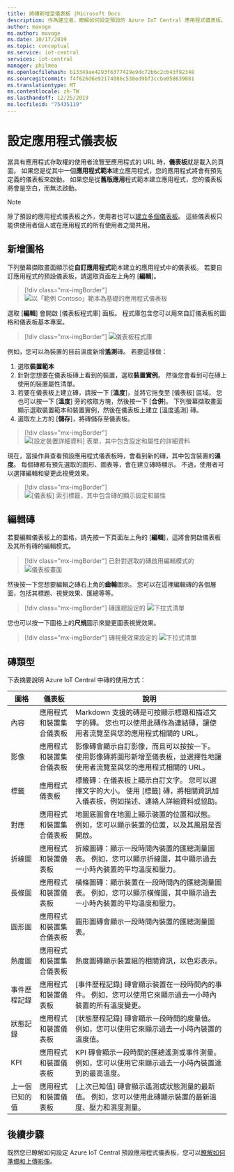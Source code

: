 ```yaml
---
title: 將磚新增至儀表板 |Microsoft Docs
description: 作為建立者，瞭解如何設定預設的 Azure IoT Central 應用程式儀表板。
author: mavoge
ms.author: mavoge
ms.date: 10/17/2019
ms.topic: conceptual
ms.service: iot-central
services: iot-central
manager: philmea
ms.openlocfilehash: b13349ae4293f6377429e9dc72b6c2cb43f92348
ms.sourcegitcommit: f4f626d6e92174086c530ed9bf3ccbe058639081
ms.translationtype: MT
ms.contentlocale: zh-TW
ms.lasthandoff: 12/25/2019
ms.locfileid: "75435119"
---
```

# <a name="configure-the-application-dashboard"></a>設定應用程式儀表板

當具有應用程式存取權的使用者流覽至應用程式的 URL 時，**儀表板**就是載入的頁面。 如果您是從其中一個**應用程式範本**建立應用程式，您的應用程式將會有預先定義的儀表板來啟動。 如果您是從**舊版應用**程式範本建立應用程式，您的儀表板將會是空白，而無法啟動。

> [!NOTE]
> 除了預設的應用程式儀表板之外，使用者也可以[建立多個儀表板](howto-create-personal-dashboards.md)。 這些儀表板只能供使用者個人或在應用程式的所有使用者之間共用。 

## <a name="add-tiles"></a>新增圖格

下列螢幕擷取畫面顯示從**自訂應用程式**範本建立的應用程式中的儀表板。 若要自訂應用程式的預設儀表板，請選取頁面左上角的 [**編輯**]。

> [!div class="mx-imgBorder"]
> ![以「範例 Contoso」範本為基礎的應用程式儀表板](media/howto-add-tiles-to-your-dashboard/dashboard-sample-contoso.png)

選取 [**編輯**] 會開啟 [儀表板程式庫] 面板。 程式庫包含您可以用來自訂儀表板的圖格和儀表板基本專案。

> [!div class="mx-imgBorder"]
> ![儀表板程式庫](media/howto-add-tiles-to-your-dashboard/dashboard-library.png)

例如，您可以為裝置的目前溫度新增**遙測**磚。 若要這樣做：
1. 選取**裝置範本**
1. 針對您想要在儀表板磚上看到的裝置，選取**裝置實例**。 然後您會看到可在磚上使用的裝置屬性清單。
1. 若要在儀表板上建立磚，請按一下 [**溫度**]，並將它拖曳至 [儀表板] 區域。 您也可以按一下 [**溫度**] 旁的核取方塊，然後按一下 [**合併**]。 下列螢幕擷取畫面顯示選取裝置範本和裝置實例，然後在儀表板上建立 [溫度遙測] 磚。
1. 選取左上方的 [**儲存**]，將磚儲存至儀表板。

> [!div class="mx-imgBorder"]
> ![[設定裝置詳細資料] 表單，其中包含設定和屬性的詳細資料](media/howto-add-tiles-to-your-dashboard/device-details.png)

現在，當操作員查看預設應用程式儀表板時，會看到新的磚，其中包含裝置的**溫度**。 每個磚都有預先選取的圖形、圖表等，會在建立磚時顯示。 不過，使用者可以選擇編輯和變更此視覺效果。 

> [!div class="mx-imgBorder"]
> ![[儀表板] 索引標籤，其中包含磚的顯示設定和屬性](media/howto-add-tiles-to-your-dashboard/settings-and-properties.png)


## <a name="edit-tiles"></a>編輯磚

若要編輯儀表板上的圖格，請先按一下頁面左上角的 [**編輯**]，這將會開啟儀表板及其所有磚的編輯模式。 

> [!div class="mx-imgBorder"]
> 已針對選取的磚啟用編輯模式的 ![儀表板畫面](media/howto-add-tiles-to-your-dashboard/edit-mode.png)

然後按一下您想要編輯之磚右上角的**齒輪**圖示。 您可以在這裡編輯磚的各個層面，包括其標題、視覺效果、匯總等等。

> [!div class="mx-imgBorder"]
> 磚匯總設定的 ![下拉式清單](media/howto-add-tiles-to-your-dashboard/aggregation-settings.png)

您也可以按一下圖格上的**尺規**圖示來變更圖表視覺效果。

> [!div class="mx-imgBorder"]
> 磚視覺效果設定的 ![下拉式清單](media/howto-add-tiles-to-your-dashboard/visualization-settings.png)

## <a name="tile-types"></a>磚類型

下表摘要說明 Azure IoT Central 中磚的使用方式：
 
| 圖格 | 儀表板 | 說明
| ----------- | ------- | ------- |
| 內容 | 應用程式和裝置集合儀表板 |Markdown 支援的磚是可按顯示標題和描述文字的磚。 您也可以使用此磚作為連結磚，讓使用者流覽至與您的應用程式相關的 URL。|
| 影像 | 應用程式和裝置集合儀表板 |影像磚會顯示自訂影像，而且可以按按一下。 使用影像磚將圖形新增至儀表板，並選擇性地讓使用者流覽至與您的應用程式相關的 URL。|
| 標籤 | 應用程式儀表板 |標籤磚：在儀表板上顯示自訂文字。 您可以選擇文字的大小。 使用 [標籤] 磚，將相關資訊加入儀表板，例如描述、連絡人詳細資料或協助。|
| 對應 | 應用程式和裝置集合儀表板 |地圖底圖會在地圖上顯示裝置的位置和狀態。 例如，您可以顯示裝置的位置，以及其風扇是否開啟。|
| 折線圖 | 應用程式和裝置儀表板 |折線圖磚：顯示一段時間內裝置的匯總測量圖表。 例如，您可以顯示折線圖，其中顯示過去一小時內裝置的平均溫度和壓力。|
| 長條圖 | 應用程式和裝置儀表板 |橫條圖磚：顯示裝置在一段時間內的匯總測量圖表。 例如，您可以顯示橫條圖，其中顯示過去一小時內裝置的平均溫度和壓力。|
| 圓形圖 | 應用程式和裝置集合儀表板 |圓形圖磚會顯示一段時間內裝置的匯總測量圖表。|
| 熱度圖 | 應用程式和裝置集合儀表板 |熱度圖磚顯示裝置組的相關資訊，以色彩表示。|
| 事件歷程記錄 | 應用程式和裝置儀表板 |[事件歷程記錄] 磚會顯示裝置在一段時間內的事件。 例如，您可以使用它來顯示過去一小時內裝置的所有溫度變更。|
| 狀態記錄 | 應用程式和裝置儀表板 |[狀態歷程記錄] 磚會顯示一段時間的度量值。 例如，您可以使用它來顯示過去一小時內裝置的溫度值。|
| KPI | 應用程式和裝置儀表板 | KPI 磚會顯示一段時間的匯總遙測或事件測量。 例如，您可以使用它來顯示過去一小時內裝置達到的最高溫度。|
| 上一個已知的值 | 應用程式和裝置儀表板 |[上次已知值] 磚會顯示遙測或狀態測量的最新值。 例如，您可以使用此磚顯示裝置的最新溫度、壓力和濕度測量。|

## <a name="next-steps"></a>後續步驟

既然您已瞭解如何設定 Azure IoT Central 預設應用程式儀表板，您可以[瞭解如何準備和上傳影像](howto-prepare-images.md)。